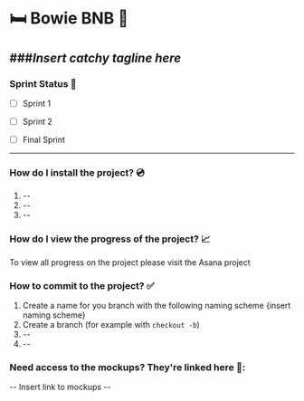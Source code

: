 # :bed: Bowie BNB :fork_and_knife:
###*Insert catchy tagline here*
---

### Sprint Status :running:

- [ ] Sprint 1
- [ ] Sprint 2
- [ ] Final Sprint


---
### How do I install the project? :cd:

1. <to add step> -- 
2. <to add step> --
3. <to add step> --


### How do I view the progress of the project? :chart_with_upwards_trend:

To view all progress on the project please visit the Asana project

### How to commit to the project? :white_check_mark:

1. Create a name for you branch with the following naming scheme {insert naming scheme}
1. Create a branch (for example with `checkout -b`)
2. <to add step> --
3. <to add step> --


### Need access to the mockups? They're linked here :art::

-- Insert link to mockups --



[^1]: *A Team Bowie Project*